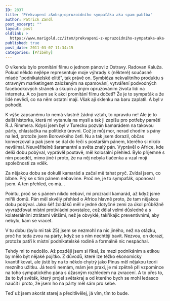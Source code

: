 ```yaml
---
ID: 2837
title: 'Překvapení z&nbsp;opruzoidního sympaťáka aka spam pablba'
author: Patrick Zandl
post_excerpt: ""
layout: post
oldlink: >
  https://www.marigold.cz/item/prekvapeni-z-opruzoidniho-sympataka-aka-spam-pablba
published: true
post_date: 2011-03-07 11:34:15
categories: [Příběhy]
---
```

O víkendu bylo promítání filmu o jednom pánovi z Ostravy. Radovan Kaluža. Pokud někdo nejlépe representuje moje výhrady k (některé) současné mladé "podnikatelské elitě", tak právě on. Symbióza nekvalitního produktu s otravným marketingem založeným na spamování, vytváření podvodných facebookových stránek a skupin a jiným opruzováním života lidí na internetu. A co jsem se k akci promítání filmu dočetl? Že je to sympaťák a že lidé nevědí, co na něm ostatní mají. Však aji sklenku na baru zaplatil. A byl v pohodě. 

K výše zapsanému to nemá vlastně žádný vztah, to opravdu ne!  Ale je to další historka, která mi vytanula na mysli a tak ji zapíšu pro potřeby pamětí R.J. Rimmera. Kdysi jsem byl v Turecku pozván kamarádem na takovou párty, chlastačka na politické úrovni. Což je můj mor, nerad chodím s pány na led, protože jsem Borovského četl. Nu a tak jsem dorazil, občas konverzoval a pak jsem se dal do řeči s postarším pánem, kterého si nikdo nevšímal. Neuvěřitelně šaramantní a světa znalý pán. Vyprávěl o Africe, kde delší dobu pobýval, vyprávěl poutavě, měl kolosální přehled. Bylo příjemné s ním posedět, mimo jiné i proto, že na něj nebyla tlačenka a vzal mojí společností za vděk. 

Za nějakou dobu se dokulil kamarád a začal mě tahat pryč. Zvídal jsem, co blbne. Prý se s tím pánem nebavíme. Proč ne, je to sympaťák, oponoval jsem. A ten přehled, co má... 

Pointu, proč se s pánem nikdo nebaví, mi prozradil kamarád, až když jsme mířili domů. Pán měl skvělý přehled o Africe hlavně proto, že tam nějakou dobu pobýval. Jako šéf žoldáků měl v jedné dotyčné zemi za úkol průběžně vyvražďovat místní protivládní povstalce, což dělal velmi důsledně a s kolaterálními ztrátami většími, než je obvyklé, takříkajíc preventivními, aby nebylo, kam se vracet.    

V tu dobu (bylo mi tak 25) jsem se nezmohl na nic jiného, než na otázku, proč ho teda zvou na párty, když se s ním nechtějí bavit. Nezvou, on dorazí, protože patří k místní podnikatelské rodině a formálně nic nespáchal. 

Tehdy mi to nedošlo. Až později jsem si říkal, že mezi podnikáním a etikou by mělo být nějaké pojítko. Z důvodů, které lze těžko ekonomicky kvantifikovat, ale jistě by na to někdo chytrý jako Pinus měl  nějakou teorii mezního užitku. Já teorii nemám, mám jen praxi, je mi zpětně při vzpomínce na toho sympatického pána s úžasným rozhledem na zvracení. A to přes to, že to byl světák, který projel světakraj a od kterého bych se mohl ledasco naučit i proto, že jsem ho na párty měl sám pro sebe. 

Teď už jsem akorát starej a přecitlivělej, já vím, tím to bude.